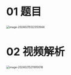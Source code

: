 # 01 题目

<img src="https://cvp.oss-cn-shanghai.aliyuncs.com/picgo/202402151223603.png" alt="image-20240215122353544" style="zoom:50%;" />



# 02 视频解析

<img src="https://cvp.oss-cn-shanghai.aliyuncs.com/picgo/202402152118764.png" alt="image-20240215211810018" style="zoom:50%;" />
